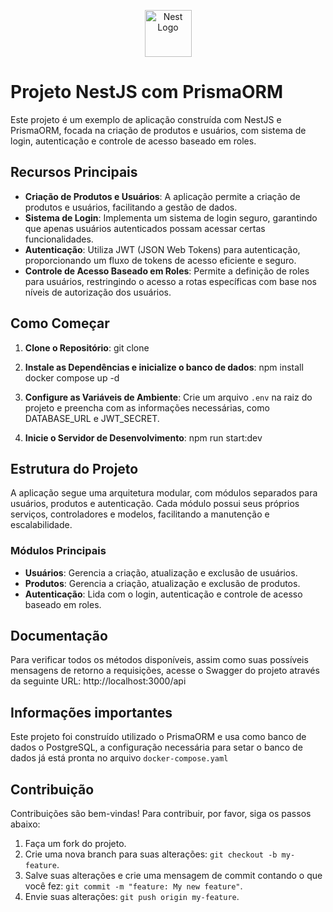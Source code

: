 <p align="center"> 
<a href="http://nestjs.com/" target="blank"><img src="https://nestjs.com/img/logo-small.svg" width="75" alt="Nest Logo" /></a>
</p>

# Projeto NestJS com PrismaORM

Este projeto é um exemplo de aplicação construída com NestJS e PrismaORM, focada na criação de produtos e usuários, com sistema de login, autenticação e controle de acesso baseado em roles.

## Recursos Principais

- **Criação de Produtos e Usuários**: A aplicação permite a criação de produtos e usuários, facilitando a gestão de dados.
- **Sistema de Login**: Implementa um sistema de login seguro, garantindo que apenas usuários autenticados possam acessar certas funcionalidades.
- **Autenticação**: Utiliza JWT (JSON Web Tokens) para autenticação, proporcionando um fluxo de tokens de acesso eficiente e seguro.
- **Controle de Acesso Baseado em Roles**: Permite a definição de roles para usuários, restringindo o acesso a rotas específicas com base nos níveis de autorização dos usuários.

## Como Começar

1. **Clone o Repositório**:
git clone 

3. **Instale as Dependências e inicialize o banco de dados**:
npm install
docker compose up -d

4. **Configure as Variáveis de Ambiente**: Crie um arquivo `.env` na raiz do projeto e preencha com as informações necessárias, como DATABASE_URL e JWT_SECRET.

5. **Inicie o Servidor de Desenvolvimento**:
npm run start:dev


## Estrutura do Projeto

A aplicação segue uma arquitetura modular, com módulos separados para usuários, produtos e autenticação. Cada módulo possui seus próprios serviços, controladores e modelos, facilitando a manutenção e escalabilidade.

### Módulos Principais

- **Usuários**: Gerencia a criação, atualização e exclusão de usuários.
- **Produtos**: Gerencia a criação, atualização e exclusão de produtos.
- **Autenticação**: Lida com o login, autenticação e controle de acesso baseado em roles.

## Documentação

Para verificar todos os métodos disponíveis, assim como suas possíveis mensagens de retorno a requisições, acesse o Swagger do projeto através da seguinte URL:
http://localhost:3000/api

## Informações importantes

Este projeto foi construído utilizado o PrismaORM e usa como banco de dados o PostgreSQL, a configuração necessária para setar o banco de dados já está pronta no arquivo `docker-compose.yaml`

## Contribuição

Contribuições são bem-vindas! Para contribuir, por favor, siga os passos abaixo:

1. Faça um fork do projeto.
2. Crie uma nova branch para suas alterações: `git checkout -b my-feature`.
3. Salve suas alterações e crie uma mensagem de commit contando o que você fez: `git commit -m "feature: My new feature"`.
4. Envie suas alterações: `git push origin my-feature`.

